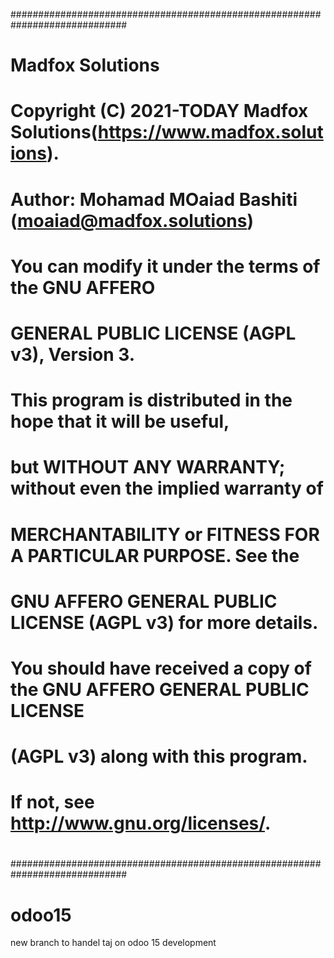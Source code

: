 #############################################################################
#
#    Madfox Solutions
#
#    Copyright (C) 2021-TODAY Madfox Solutions(<https://www.madfox.solutions>).
#    Author: Mohamad MOaiad Bashiti (moaiad@madfox.solutions)
#
#    You can modify it under the terms of the GNU AFFERO
#    GENERAL PUBLIC LICENSE (AGPL v3), Version 3.
#
#    This program is distributed in the hope that it will be useful,
#    but WITHOUT ANY WARRANTY; without even the implied warranty of
#    MERCHANTABILITY or FITNESS FOR A PARTICULAR PURPOSE.  See the
#    GNU AFFERO GENERAL PUBLIC LICENSE (AGPL v3) for more details.
#
#    You should have received a copy of the GNU AFFERO GENERAL PUBLIC LICENSE
#    (AGPL v3) along with this program.
#    If not, see <http://www.gnu.org/licenses/>.
#
#############################################################################
# odoo15
new branch to handel taj on odoo 15 development
